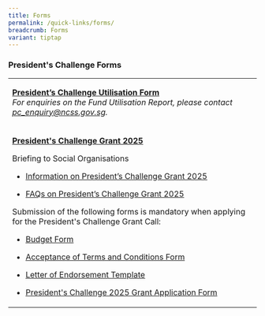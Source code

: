 ```yaml
---
title: Forms
permalink: /quick-links/forms/
breadcrumb: Forms
variant: tiptap
---
```

<h3>President's Challenge Forms</h3>
<p></p>
<p></p>
<table style="minWidth: 25px">
<colgroup>
<col>
</colgroup>
<tbody>
<tr>
<td rowspan="1" colspan="1">
<p><strong><a href="https://form.gov.sg/61ef5b592686c20012598c39" rel="noopener noreferrer nofollow" target="_blank">President’s Challenge Utilisation Form</a></strong>
<br><em>For enquiries on the Fund Utilisation Report, please contact <a href="mailto:pc_enquiry@ncss.gov.sg" rel="noopener noreferrer nofollow" target="_blank">pc_enquiry@ncss.gov.sg</a>.</em>
</p>
<p></p>
</td>
</tr>
<tr>
<td rowspan="1" colspan="1">
<p><strong><a href="https://go.gov.sg/pc2025grant" rel="noopener nofollow" target="_blank">President's Challenge Grant 2025</a></strong>
</p>
<p>Briefing to Social Organisations</p>
<ul data-tight="true" class="tight">
<li>
<p><a href="/files/grant call/Applicant_Briefing_Deck_.pdf" rel="noopener noreferrer nofollow" target="_blank">Information on President’s Challenge Grant 2025</a>
</p>
</li>
<li>
<p><a href="/files/grant call/FAQs_PC.pdf" rel="noopener noreferrer nofollow" target="_blank">FAQs on President’s Challenge Grant 2025</a>
</p>
</li>
</ul>
<p>Submission of the following forms is mandatory when applying for the President's
Challenge Grant Call:</p>
<ul data-tight="true" class="tight">
<li>
<p><a href="https://go.gov.sg/budgetformpcgrantcall" rel="noopener nofollow" target="_blank"><u>Budget Form</u></a>
</p>
</li>
<li>
<p><a href="https://cms.isomer.gov.sg/files/grant%20call/Acceptance_of_Terms_and_Conditions_PC_Application_form.pdf" rel="noopener noreferrer nofollow" target="_blank"><u>Acceptance of Terms and Conditions Form</u></a>
</p>
</li>
<li>
<p><a href="https://cms.isomer.gov.sg/files/grant%20call/Letter_of_endorsement_template.pdf" rel="noopener nofollow" target="_blank"><u>Letter of Endorsement Template</u></a>
</p>
</li>
<li>
<p><a href="https://cms.isomer.gov.sg/files/grant%20call/PC2025_ApplicationForm.pdf" rel="noopener noreferrer nofollow" target="_blank"><u>President's Challenge 2025 Grant Application Form</u></a>
</p>
</li>
</ul>
</td>
</tr>
</tbody>
</table>
<p></p>